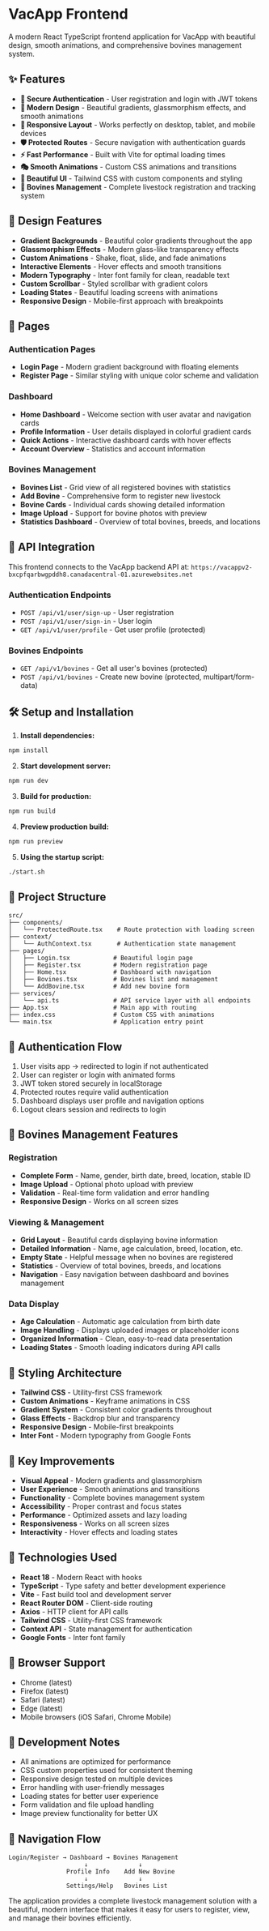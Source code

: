 # VacApp Frontend

A modern React TypeScript frontend application for VacApp with beautiful design, smooth animations, and comprehensive bovines management system.

## ✨ Features

- **🔐 Secure Authentication** - User registration and login with JWT tokens
- **🎨 Modern Design** - Beautiful gradients, glassmorphism effects, and smooth animations
- **📱 Responsive Layout** - Works perfectly on desktop, tablet, and mobile devices
- **🛡️ Protected Routes** - Secure navigation with authentication guards
- **⚡ Fast Performance** - Built with Vite for optimal loading times
- **🎭 Smooth Animations** - Custom CSS animations and transitions
- **🌈 Beautiful UI** - Tailwind CSS with custom components and styling
- **🐄 Bovines Management** - Complete livestock registration and tracking system

## 🎨 Design Features

- **Gradient Backgrounds** - Beautiful color gradients throughout the app
- **Glassmorphism Effects** - Modern glass-like transparency effects
- **Custom Animations** - Shake, float, slide, and fade animations
- **Interactive Elements** - Hover effects and smooth transitions
- **Modern Typography** - Inter font family for clean, readable text
- **Custom Scrollbar** - Styled scrollbar with gradient colors
- **Loading States** - Beautiful loading screens with animations
- **Responsive Design** - Mobile-first approach with breakpoints

## 📱 Pages

### Authentication Pages
- **Login Page** - Modern gradient background with floating elements
- **Register Page** - Similar styling with unique color scheme and validation

### Dashboard
- **Home Dashboard** - Welcome section with user avatar and navigation cards
- **Profile Information** - User details displayed in colorful gradient cards
- **Quick Actions** - Interactive dashboard cards with hover effects
- **Account Overview** - Statistics and account information

### Bovines Management
- **Bovines List** - Grid view of all registered bovines with statistics
- **Add Bovine** - Comprehensive form to register new livestock
- **Bovine Cards** - Individual cards showing detailed information
- **Image Upload** - Support for bovine photos with preview
- **Statistics Dashboard** - Overview of total bovines, breeds, and locations

## 🚀 API Integration

This frontend connects to the VacApp backend API at:
`https://vacappv2-bxcpfqarbwgpddh8.canadacentral-01.azurewebsites.net`

### Authentication Endpoints
- `POST /api/v1/user/sign-up` - User registration
- `POST /api/v1/user/sign-in` - User login
- `GET /api/v1/user/profile` - Get user profile (protected)

### Bovines Endpoints
- `GET /api/v1/bovines` - Get all user's bovines (protected)
- `POST /api/v1/bovines` - Create new bovine (protected, multipart/form-data)

## 🛠️ Setup and Installation

1. **Install dependencies:**
```bash
npm install
```

2. **Start development server:**
```bash
npm run dev
```

3. **Build for production:**
```bash
npm run build
```

4. **Preview production build:**
```bash
npm run preview
```

5. **Using the startup script:**
```bash
./start.sh
```

## 📁 Project Structure

```
src/
├── components/
│   └── ProtectedRoute.tsx    # Route protection with loading screen
├── context/
│   └── AuthContext.tsx       # Authentication state management
├── pages/
│   ├── Login.tsx            # Beautiful login page
│   ├── Register.tsx         # Modern registration page
│   ├── Home.tsx             # Dashboard with navigation
│   ├── Bovines.tsx          # Bovines list and management
│   └── AddBovine.tsx        # Add new bovine form
├── services/
│   └── api.ts               # API service layer with all endpoints
├── App.tsx                  # Main app with routing
├── index.css                # Custom CSS with animations
└── main.tsx                 # Application entry point
```

## 🔐 Authentication Flow

1. User visits app → redirected to login if not authenticated
2. User can register or login with animated forms
3. JWT token stored securely in localStorage
4. Protected routes require valid authentication
5. Dashboard displays user profile and navigation options
6. Logout clears session and redirects to login

## 🐄 Bovines Management Features

### Registration
- **Complete Form** - Name, gender, birth date, breed, location, stable ID
- **Image Upload** - Optional photo upload with preview
- **Validation** - Real-time form validation and error handling
- **Responsive Design** - Works on all screen sizes

### Viewing & Management
- **Grid Layout** - Beautiful cards displaying bovine information
- **Detailed Information** - Name, age calculation, breed, location, etc.
- **Empty State** - Helpful message when no bovines are registered
- **Statistics** - Overview of total bovines, breeds, and locations
- **Navigation** - Easy navigation between dashboard and bovines management

### Data Display
- **Age Calculation** - Automatic age calculation from birth date
- **Image Handling** - Displays uploaded images or placeholder icons
- **Organized Information** - Clean, easy-to-read data presentation
- **Loading States** - Smooth loading indicators during API calls

## 🎨 Styling Architecture

- **Tailwind CSS** - Utility-first CSS framework
- **Custom Animations** - Keyframe animations in CSS
- **Gradient System** - Consistent color gradients throughout
- **Glass Effects** - Backdrop blur and transparency
- **Responsive Design** - Mobile-first breakpoints
- **Inter Font** - Modern typography from Google Fonts

## 🌟 Key Improvements

- **Visual Appeal** - Modern gradients and glassmorphism
- **User Experience** - Smooth animations and transitions
- **Functionality** - Complete bovines management system
- **Accessibility** - Proper contrast and focus states
- **Performance** - Optimized assets and lazy loading
- **Responsiveness** - Works on all screen sizes
- **Interactivity** - Hover effects and loading states

## 🚀 Technologies Used

- **React 18** - Modern React with hooks
- **TypeScript** - Type safety and better development experience
- **Vite** - Fast build tool and development server
- **React Router DOM** - Client-side routing
- **Axios** - HTTP client for API calls
- **Tailwind CSS** - Utility-first CSS framework
- **Context API** - State management for authentication
- **Google Fonts** - Inter font family

## 🎯 Browser Support

- Chrome (latest)
- Firefox (latest)
- Safari (latest)
- Edge (latest)
- Mobile browsers (iOS Safari, Chrome Mobile)

## 📝 Development Notes

- All animations are optimized for performance
- CSS custom properties used for consistent theming
- Responsive design tested on multiple devices
- Error handling with user-friendly messages
- Loading states for better user experience
- Form validation and file upload handling
- Image preview functionality for better UX

## 🔄 Navigation Flow

```
Login/Register → Dashboard → Bovines Management
                     ↓              ↓
                Profile Info    Add New Bovine
                     ↓              ↓
                Settings/Help   Bovines List
```

The application provides a complete livestock management solution with a beautiful, modern interface that makes it easy for users to register, view, and manage their bovines efficiently.

